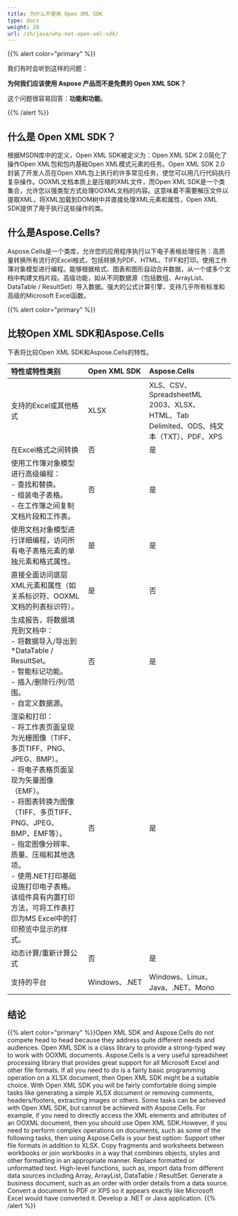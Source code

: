 ```yaml
---
title: 为什么不使用 Open XML SDK
type: docs
weight: 20
url: /zh/java/why-not-open-xml-sdk/
---
```


{{% alert color="primary" %}} 

我们有时会听到这样的问题：

**为何我们应该使用 Aspose 产品而不是免费的 Open XML SDK？**

这个问题很容易回答：**功能和功能**。

{{% /alert %}} 
## **什么是 Open XML SDK？**
根据MSDN库中的定义，Open XML SDK被定义为：Open XML SDK 2.0简化了操作Open XML包和包内基础Open XML模式元素的任务。Open XML SDK 2.0封装了开发人员在Open XML包上执行的许多常见任务，使您可以用几行代码执行复杂操作。OOXML文档本质上是压缩的XML文件，而Open XML SDK是一个类集合，允许您以强类型方式处理OOXML文档的内容。这意味着不需要解压文件以提取XML，将XML加载到DOM树中并直接处理XML元素和属性，Open XML SDK提供了用于执行这些操作的类。
## **什么是Aspose.Cells?**
Aspose.Cells是一个类库，允许您的应用程序执行以下电子表格处理任务：高质量转换所有流行的Excel格式，包括转换为PDF、HTML、TIFF和打印。使用工作簿对象模型进行编程。能够根据格式、图表和图形自动合并数据，从一个或多个文档中构建文档片段。高级功能，如从不同数据源（包括数组、ArrayList、DataTable / ResultSet）导入数据。强大的公式计算引擎，支持几乎所有标准和高级的Microsoft Excel函数。

{{% alert color="primary" %}}
## **比较Open XML SDK和Aspose.Cells**
下表将比较Open XML SDK和Aspose.Cells的特性。

|特性或特性类别|Open XML SDK|Aspose.Cells|
| :- | :- | :- |
|支持的Excel或其他格式|XLSX|XLS、CSV、SpreadsheetML 2003、XLSX、HTML、Tab Delimited、ODS、纯文本（TXT）、PDF、XPS|
|在Excel格式之间转换|否|是|
|使用工作簿对象模型进行高级编程：<br>- 查找和替换。<br>- 组装电子表格。<br>- 在工作簿之间复制文档片段和工作表。|否|是|
|使用文档对象模型进行详细编程，访问所有电子表格元素的单独元素和格式属性。|是|是|
|直接全面访问底层XML元素和属性（如关系标识符、OOXML文档的列表标识符）。|是|否|
|生成报告，将数据填充到文档中：<br>- 将数据导入/导出到*DataTable / ResultSet。<br>- 智能标记功能。<br>- 插入/删除行/列/范围。<br>- 自定义数据源。|否|是|
|渲染和打印：<br>- 将工作表页面呈现为光栅图像（TIFF、多页TIFF、PNG、JPEG、BMP）。<br>- 将电子表格页面呈现为矢量图像（EMF）。<br>- 将图表转换为图像（TIFF、多页TIFF、PNG、JPEG、BMP、EMF等）。<br>- 指定图像分辨率、质量、压缩和其他选项。<br>- 使用.NET打印基础设施打印电子表格。该组件具有内置打印方法，可将工作表打印为MS Excel中的打印预览中显示的样式。|否|是|
|动态计算/重新计算公式|否 |是 |
|支持的平台|Windows、.NET|Windows、Linux、Java、.NET、Mono|
## **结论**
  {{% alert color="primary" %}}Open XML SDK and Aspose.Cells do not compete head to head because they address quite different needs and audiences. Open XML SDK is a class library to provide a strong-typed way to work with OOXML documents. Aspose.Cells is a very useful spreadsheet processing library that provides great support for all Microsoft Excel and other file formats. If all you need to do is a fairly basic programming operation on a XLSX document, then Open XML SDK might be a suitable choice. With Open XML SDK you will be fairly comfortable doing simple tasks like generating a simple XLSX document or removing comments, headers/footers, extracting images or others. Some tasks can be achieved with Open XML SDK, but cannot be achieved with Aspose.Cells. For example, if you need to directly access the XML elements and attributes of an OOXML document, then you should use Open XML SDK.However, if you need to perform complex operations on documents, such as some of the following tasks, then using Aspose.Cells is your best option: Support other file formats in addition to XLSX. Copy fragments and worksheets between workbooks or join workbooks in a way that combines objects, styles and other formatting in an appropriate manner. Replace formatted or unformatted text. High-level functions, such as, import data from different data sources including Array, ArrayList, DataTable / ResultSet. Generate a business document, such as an order with order details from a data source. Convert a document to PDF or XPS so it appears exactly like Microsoft Excel would have converted it. Develop a .NET or Java application. {{% /alert %}}
